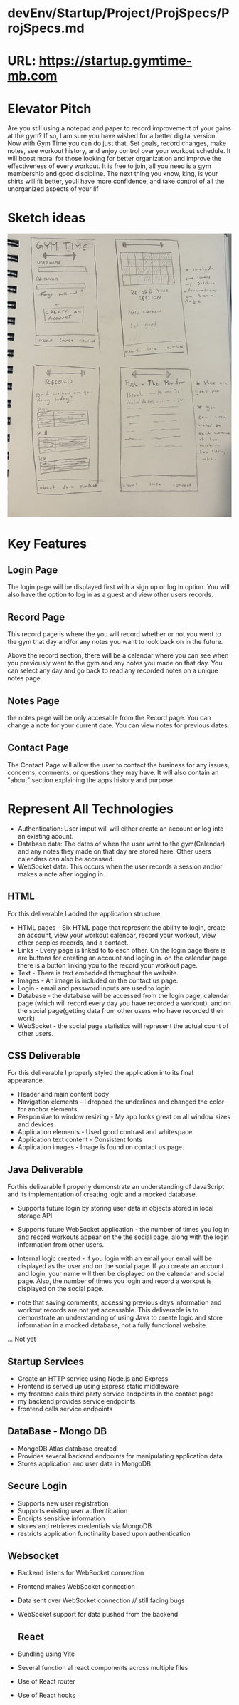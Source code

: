 # devEnv/Startup/Project/ProjSpecs/ProjSpecs.md

# URL: https://startup.gymtime-mb.com

# Elevator Pitch
Are you still using a notepad and paper to record improvement of your gains at the gym? If so, I am sure you have wished for a better digital version. Now with Gym Time you can do just that. Set goals, record changes, make notes, see workout history, and enjoy control over your workout schedule. It will boost moral for those looking for better organization and improve the effectiveness of every workout. It is free to join, all you need is a gym membership and good discipline. The next thing you know, king, is your shirts will fit better, youll have more confidence, and take control of all the unorganized aspects of your lif

# Sketch ideas
![sketches](IMG_2475_2.jpg)

# Key Features
## Login Page
The login page will be displayed first with a sign up or log in option. You will also have the option to log in as a guest and view other users records.

## Record Page
This record page is where the you will record whether or not you went to the gym that day and/or any notes you want to look back on in the future. 

Above the record section, there will be a calendar where you can see when you previously went to the gym and any notes you made on that day. You can select any day and go back to read any recorded notes on a unique notes page. 

## Notes Page
the notes page will be only accesable from the Record page. You can change a note for your current date. You can view notes for previous dates.

## Contact Page
The Contact Page will allow the user to contact the business for any issues, concerns, comments, or questions they may have. It will also contain an "about" section explaining the apps history and purpose. 

# Represent All Technologies
* Authentication: User imput will will either create an account or log into an existing acount.
* Database data: The dates of when the user went to the gym(Calendar) and any notes they made on that day are stored here. Other users calendars can also be accessed.
* WebSocket data: This occurs when the user records a session and/or makes a note after logging in. 

## HTML
For this deliverable I added the application structure.

* HTML pages - Six HTML page that represent the ability to login, create an account, view your workout calendar, record your workout, view other peoples records, and a contact.
* Links - Every page is linked to to each other. On the login page there is are buttons for creating an account and loging in. on the calendar page there is a button linking you to the record your workout page.
* Text - There is text embedded throughout the website.
* Images - An image is included on the contact us page.
* Login - email and password inputs are used to login.
* Database - the database will be accessed from the login page, calendar page (which will record every day you have recorded a workout), and on the social page(getting data from other users who have recorded their work)
* WebSocket - the social page statistics will represent the actual count of other users.

## CSS Deliverable

For this deliverable I properly styled the application into its final appearance.

* Header and main content body
* Navigation elements - I dropped the underlines and changed the color for anchor elements.
* Responsive to window resizing - My app looks great on all window sizes and devices
* Application elements - Used good contrast and whitespace
* Application text content - Consistent fonts
* Application images - Image is found on contact us page.

## Java Deliverable 

Forthis delivarable I properly demonstrate an understanding of JavaScript and its implementation of creating logic and a mocked database. 

* Supports future login by storing user data in objects stored in local storage API 
* Supports future WebSocket application - the number of times you log in and record workouts appear on the the social page, along with the login information from other users.
* Internal logic created - if you login with an email your email will be displayed as the user and on the social page. If you create an account and login, your name will then be displayed on the calendar and social page. Also, the number of times you login and record a workout is displayed on the social page. 

* note that saving comments, accessing previous days information and workout records are not yet accessable. This deliverable is to demonstrate an understanding of using Java to create logic and store information in a mocked database, not a fully functional website.

... Not yet

## Startup Services

* Create an HTTP service using Node.js and Express
* Frontend is served up using Express static middleware
* my frontend calls third party service endpoints in the contact page
* my backend provides service endpoints
* frontend calls service endpoints

## DataBase - Mongo DB

* MongoDB Atlas database created 
* Provides several backend endpoints for manipulating application data
* Stores application and user data in MongoDB

## Secure Login 

* Supports new user registration
* Supports existing user authentication
* Encripts sensitive information
* stores and retrieves credentials via MongoDB
* restricts application functinality based upon authentication

## Websocket

* Backend listens for WebSocket connection
* Frontend makes WebSocket connection
* Data sent over WebSocket connection // still facing bugs
* WebSocket support for data pushed from the backend

  ## React

* Bundling using Vite
* Several function al react components across multiple files
* Use of React router
* Use of React hooks
